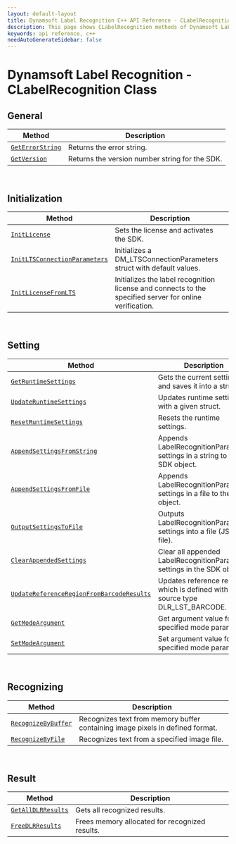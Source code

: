 ```yaml
---
layout: default-layout
title: Dynamsoft Label Recognition C++ API Reference - CLabelRecognition Class
description: This page shows CLabelRecognition methods of Dynamsoft Label Recognition for C++ API Reference.
keywords: api reference, c++
needAutoGenerateSidebar: false
---
```



# Dynamsoft Label Recognition - CLabelRecognition Class

## General
   
  | Method               | Description |
  |----------------------|-------------|
  | [`GetErrorString`](general.md#geterrorstring) | Returns the error string. |
  | [`GetVersion`](general.md#getversion) | Returns the version number string for the SDK. |
   
&nbsp; 

## Initialization
  
  | Method               | Description |
  |----------------------|-------------|
  | [`InitLicense`](initialization.md#initlicense) | Sets the license and activates the SDK. |
  | [`InitLTSConnectionParameters`](initialization.md#initltsconnectionparameters) | Initializes a DM_LTSConnectionParameters struct with default values. |
  | [`InitLicenseFromLTS`](initialization.md#initlicensefromlts) | Initializes the label recognition license and connects to the specified server for online verification. |

&nbsp; 

## Setting

  | Method               | Description |
  |----------------------|-------------|
  | [`GetRuntimeSettings`](settings.md#getruntimesettings) | Gets the current settings and saves it into a struct. |
  | [`UpdateRuntimeSettings`](settings.md#updateruntimesettings) | Updates runtime settings with a given struct. |
  | [`ResetRuntimeSettings`](settings.md#resetruntimesettings) | Resets the runtime settings. |
  | [`AppendSettingsFromString`](settings.md#appendsettingsfromstring) | Appends LabelRecognitionParameter settings in a string to the SDK object. |
  | [`AppendSettingsFromFile`](settings.md#appendsettingsfromfile) | Appends LabelRecognitionParameter settings in a file to the SDK object. |
  | [`OutputSettingsToFile`](settings.md#outputsettingstofile) | Outputs LabelRecognitionParameter settings into a file (JSON file). |
  | [`ClearAppendedSettings`](settings.md#clearappendedsettings) | Clear all appended LabelRecognitionParameter settings in the SDK object. |
  | [`UpdateReferenceRegionFromBarcodeResults`](settings.md#updatereferenceregionfrombarcoderesults) | Updates reference region which is defined with source type DLR_LST_BARCODE. |
  | [`GetModeArgument`](settings.md#getmodeargument) | Get argument value for the specified mode parameter. |
  | [`SetModeArgument`](settings.md#setmodeargument) | Set argument value for the specified mode parameter. |

&nbsp; 
   
## Recognizing
   
  | Method               | Description |
  |----------------------|-------------|
  | [`RecognizeByBuffer`](recognizing.md#recognizebybuffer) | Recognizes text from memory buffer containing image pixels in defined format. |
  | [`RecognizeByFile`](recognizing.md#recognizebyfile) | Recognizes text from a specified image file. |
   
&nbsp; 
   
## Result
   
  | Method               | Description |
  |----------------------|-------------|
  | [`GetAllDLRResults`](result.md#getalldlrresults) | Gets all recognized results. |
  | [`FreeDLRResults`](result.md#freedlrresults) | Frees memory allocated for recognized results. |
       
&nbsp; 

